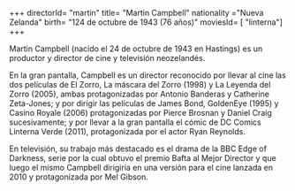 +++
directorId= "martin"
title= "Martin Campbell"
nationality ="Nueva Zelanda"
birth= "124 de octubre de 1943 (76 años)"
moviesId= [ "linterna"]
+++

Martin Campbell (nacido el 24 de octubre de 1943 en Hastings) es un productor y director de cine y televisión neozelandés.

En la gran pantalla, Campbell es un director reconocido por llevar al cine las dos películas de El Zorro, La máscara del Zorro (1998) y La Leyenda del Zorro (2005), ambas protagonizadas por Antonio Banderas y Catherine Zeta-Jones; y por dirigir las películas de James Bond, GoldenEye (1995) y Casino Royale (2006) protagonizadas por Pierce Brosnan y Daniel Craig sucesivamente; y por llevar a la gran pantalla el cómic de DC Comics Linterna Verde (2011), protagonizada por el actor Ryan Reynolds.

En televisión, su trabajo más destacado es el drama de la BBC Edge of Darkness, serie por la cual obtuvo el premio Bafta al Mejor Director y que luego el mismo Campbell dirigiría en una versión para el cine lanzada en 2010 y protagonizada por Mel Gibson.